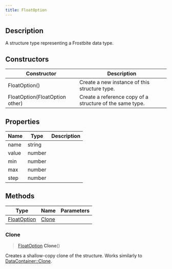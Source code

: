```yaml
---
title: FloatOption
---
```

## Description

A structure type representing a Frostbite data type.

## Constructors

| Constructor                    | Description                                              |
| ------------------------------ | -------------------------------------------------------- |
| FloatOption()                  | Create a new instance of this structure type.            |
| FloatOption(FloatOption other) | Create a reference copy of a structure of the same type. |

## Properties

| Name  | Type   | Description |
| ----- | ------ | ----------- |
| name  | string |             |
| value | number |             |
| min   | number |             |
| max   | number |             |
| step  | number |             |

## Methods

| Type                       | Name            | Parameters |
| -------------------------- | --------------- | ---------- |
| [FloatOption](/vext/ref/fb/floatoption/) | [Clone](#clone) |            |

### Clone

> [FloatOption](/vext/ref/fb/floatoption/) **Clone**()

Creates a shallow-copy clone of the structure. Works similarly to [DataContainer::Clone](/vext/ref/shared/class/datacontainer#clone).
